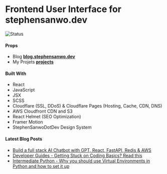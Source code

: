 # Frontend User Interface for stephensanwo.dev

![Status](https://img.shields.io/website?down_message=Temporarily%20Down&style=for-the-badge&up_message=Live&url=https%3A%2F%2Fwww.stephensanwo.dev)
#### Props

- Blog **[blog.stephensanwo.dev](https://blog.stephensanwo.dev)**
- My Projets **[projects](https://www.stephensanwo.dev/apps)**

#### Built With

- React
- JavaScript
- JSX
- SCSS
- Cloudflare (SSL, DDoS) & Cloudflare Pages (Hosting, Cache, CDN, DNS)
- AWS Cloudfront CDN and S3
- React Helmet (SEO Optimization)
- Framer Motion
- StephenSanwoDotDev Design System

#### Latest Blog Posts

- [Build a full stack AI Chatbot with GPT, React, FastAPI, Redis & AWS](https://www.stephensanwo.dev/blog/build-a-full-stack-ai-chatbot-part-i-introduction)
- [Developer Guides - Getting Stuck on Coding Basics? Read this](https://www.stephensanwo.dev/blog/getting-stuck-on-coding-basics-read-this)
- [Intermediate Python - Why you should use Virtual Environments in Python and how to set it up](https://www.stephensanwo.dev/blog/intermediate-python-why-you-should-use-virtual-environments-in-python-and-how-to-set-it-up)
